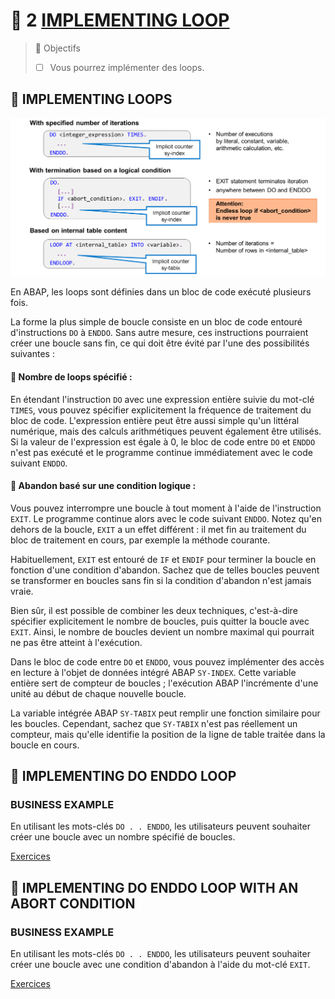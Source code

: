 # 🌸 2 [IMPLEMENTING LOOP](https://learning.sap.com/learning-journeys/learn-the-basics-of-abap-programming-on-sap-btp/implementing-loops_d5638237-9d67-4883-b176-4fc60d3bfb0c)

> 🌺 Objectifs
>
> - [ ] Vous pourrez implémenter des loops.

## 🌸 IMPLEMENTING LOOPS

![](./assets/Loops_in_ABAP_scr.png)

En ABAP, les loops sont définies dans un bloc de code exécuté plusieurs fois.

La forme la plus simple de boucle consiste en un bloc de code entouré d'instructions `DO` à `ENDDO`. Sans autre mesure, ces instructions pourraient créer une boucle sans fin, ce qui doit être évité par l'une des possibilités suivantes :

#### 💮 **Nombre de loops spécifié** :

En étendant l'instruction `DO` avec une expression entière suivie du mot-clé `TIMES`, vous pouvez spécifier explicitement la fréquence de traitement du bloc de code. L'expression entière peut être aussi simple qu'un littéral numérique, mais des calculs arithmétiques peuvent également être utilisés. Si la valeur de l'expression est égale à 0, le bloc de code entre `DO` et `ENDDO` n'est pas exécuté et le programme continue immédiatement avec le code suivant `ENDDO`.

#### 💮 **Abandon basé sur une condition logique** :

Vous pouvez interrompre une boucle à tout moment à l'aide de l'instruction `EXIT`. Le programme continue alors avec le code suivant `ENDDO`. Notez qu'en dehors de la boucle, `EXIT` a un effet différent : il met fin au traitement du bloc de traitement en cours, par exemple la méthode courante.

Habituellement, `EXIT` est entouré de `IF` et `ENDIF` pour terminer la boucle en fonction d'une condition d'abandon. Sachez que de telles boucles peuvent se transformer en boucles sans fin si la condition d'abandon n'est jamais vraie.

Bien sûr, il est possible de combiner les deux techniques, c'est-à-dire spécifier explicitement le nombre de boucles, puis quitter la boucle avec `EXIT`. Ainsi, le nombre de boucles devient un nombre maximal qui pourrait ne pas être atteint à l'exécution.

Dans le bloc de code entre `DO` et `ENDDO`, vous pouvez implémenter des accès en lecture à l'objet de données intégré ABAP `SY-INDEX`. Cette variable entière sert de compteur de boucles ; l'exécution ABAP l'incrémente d'une unité au début de chaque nouvelle boucle.

La variable intégrée ABAP `SY-TABIX` peut remplir une fonction similaire pour les boucles. Cependant, sachez que `SY-TABIX` n'est pas réellement un compteur, mais qu'elle identifie la position de la ligne de table traitée dans la boucle en cours.

## 🌸 IMPLEMENTING DO ENDDO LOOP

### BUSINESS EXAMPLE

En utilisant les mots-clés `DO . . ENDDO`, les utilisateurs peuvent souhaiter créer une boucle avec un nombre spécifié de boucles.

[Exercices](<./assets/hands_on%20(2).pdf>)

## 🌸 IMPLEMENTING DO ENDDO LOOP WITH AN ABORT CONDITION

### BUSINESS EXAMPLE

En utilisant les mots-clés `DO . . ENDDO`, les utilisateurs peuvent souhaiter créer une boucle avec une condition d'abandon à l'aide du mot-clé `EXIT`.

[Exercices](<./assets/hands_on%20(3).pdf>)
